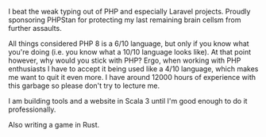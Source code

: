 I beat the weak typing out of PHP and especially Laravel projects.
Proudly sponsoring PHPStan for protecting my last remaining brain cellsm from further assaults.

All things considered PHP 8 is a 6/10 language, but only if you know what you're doing (i.e. you know what a 10/10 language looks like).
At that point however, why would you stick with PHP? Ergo, when working with PHP enthusiasts I have to accept it being used like a 4/10 language,
which makes me want to quit it even more. I have around 12000 hours of experience with this garbage so please don't try to lecture me.

I am building tools and a website in Scala 3 until I'm good enough to do it professionally.

Also writing a game in Rust.
